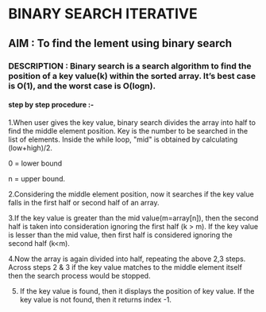# BINARY SEARCH ITERATIVE
## AIM : To find the lement using binary search
### DESCRIPTION : Binary search is a search algorithm to find the position of a key value(k) within the sorted array. It’s best case is O(1), and the worst case is O(logn).
#### step by step procedure :-
1.When user gives the key value, binary search divides the array into half to find the middle element position.
Key is the number to be searched in the list of elements. Inside the while loop, "mid" is obtained by calculating (low+high)/2.

0 = lower bound

n = upper bound.

2.Considering the middle element position, now it searches if the key value falls in the first half or second half of an array.

3.If the key value is greater than the mid value(m=array[n]), then the second half is taken into consideration ignoring the first half (k > m). If the key value is lesser than the mid value, then first half is considered ignoring the second half (k<m).

4.Now the array is again divided into half, repeating the above 2,3 steps. Across steps 2 & 3 if the key value matches to the middle element itself then the search process would be stopped.

5. If the key value is found, then it displays the position of key value. If the key value is not found, then it returns index -1.


